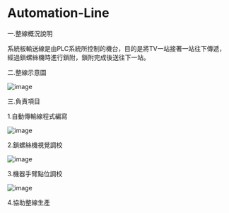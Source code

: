 # Automation-Line
一.整線概況說明

系統板輸送線是由PLC系統所控制的機台，目的是將TV一站接著一站往下傳遞，經過鎖螺絲機時進行鎖附，鎖附完成後送往下一站。

二.整線示意圖

![image](https://github.com/tddwso/Automation-Line/blob/main/%E6%95%B4%E7%B7%9A.PNG)

三.負責項目

1.自動傳輸線程式編寫

![image](https://github.com/tddwso/Automation-Line/blob/main/PLC.PNG)

2.鎖螺絲機視覺調校

![image](https://github.com/tddwso/Automation-Line/blob/main/%E9%8E%96%E8%9E%BA%E7%B5%B2%E6%A9%9F.PNG)

3.機器手臂點位調校

![image](https://github.com/tddwso/Automation-Line/blob/main/Robot1.jpg)

4.協助整線生產

